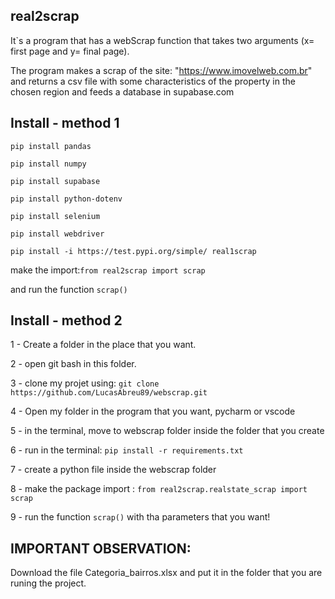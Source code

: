 ## real2scrap

It`s a program that has a webScrap function that takes two arguments (x= first page and y= final page).

The program makes a scrap of the site: "https://www.imovelweb.com.br" and returns a csv file with some characteristics of the property in the chosen region and feeds a database in supabase.com

## Install - method 1

`pip install pandas`

`pip install numpy`

`pip install supabase`

`pip install python-dotenv`

`pip install selenium`

`pip install webdriver`

`pip install -i https://test.pypi.org/simple/ real1scrap`

make the import:`from real2scrap import scrap`

and run the function `scrap()`

## Install - method 2

1 - Create a folder in the place that you want.

2 - open git bash in this folder.

3 - clone my projet using: `git clone https://github.com/LucasAbreu89/webscrap.git`

4 - Open my folder in the program that you want, pycharm or vscode

5 - in the terminal, move to webscrap folder inside the folder that you create

6 - run in the terminal: `pip install -r requirements.txt`

7 - create a python file inside the webscrap folder

8 - make the package import : `from real2scrap.realstate_scrap import scrap`

9 - run the function `scrap()` with tha parameters that you want!

## IMPORTANT OBSERVATION:

Download the file Categoria_bairros.xlsx and put it in the folder that you are runing the project.
